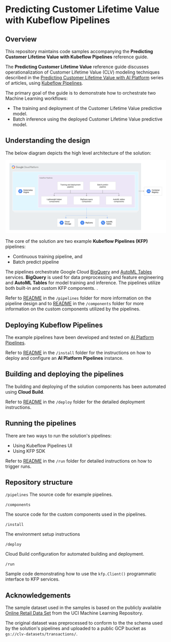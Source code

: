 # Predicting Customer Lifetime Value with Kubeflow Pipelines

## Overview

This repository maintains code samples accompanying the **Predicting Customer Lifetime Value with Kubeflow Pipelines** reference guide.

The **Predicting Customer Lifetime Value** reference guide discusses operationalization of Customer Lifetime Value (CLV) modeling techniques described in the [Predicting Customer Lifetime Value with AI Platform](https://cloud.google.com/solutions/machine-learning/clv-prediction-with-offline-training-intro) series of articles, using [Kubeflow Pipelines](https://www.kubeflow.org/docs/pipelines/overview/pipelines-overview/).

The primary goal of the guide is to demonstrate how to orchestrate two Machine Learning workflows:
- The training and deployment of the Customer Lifetime Value predictive model.
- Batch inference using the deployed Customer Lifetime Value predictive model.

## Understanding the design 

The below diagram depicts the high level architecture of the solution:

![KFP Runtime](./images/arch-final.png)


The core of the solution are two example **Kubeflow Pipelines (KFP)** pipelines:
- Continuous training pipeline, and
- Batch predict pipeline

The pipelines orchestrate Google Cloud [BigQuery](https://cloud.google.com/bigquery) and [AutoML Tables](https://cloud.google.com/automl-tables) services. **BigQuery** is used for data preprocessing and feature engineering and **AutoML Tables** for model training and inference. The pipelines utilize both built-in and custom KFP components.
.


Refer to [README](./pipelines/README.md) in the `/pipelines` folder for more information on the pipeline design and to [README](./components/README.md) in the `/components` folder for more information on the custom components utilized by the pipelines.



## Deploying Kubeflow Pipelines

The example pipelines have been developed and tested on [AI Platform Pipelines](https://cloud.google.com/ai-platform/pipelines/docs). 

Refer to [README](./install/README.md) in the `/install` folder  for the instructions on how to deploy and configure an **AI Platform Pipelines** instance.

## Building and deploying the pipelines

The building and deploying of the solution components has been automated using **Cloud Build**. 

Refer to [README](./deploy/README.md) in the `/deploy` folder  for the detailed deployment instructions.


## Running the pipelines

There are two ways to run the solution's pipelines:
- Using Kubeflow Pipelines UI
- Using KFP SDK

Refer to [README](./run/README.md) in the `/run` folder  for detailed instructions on how to trigger runs.

## Repository structure

`/pipelines`
The source code for example pipelines.

`/components`

The source code for the custom components used in the pipelines.

`/install`

The environment setup instructions

`/deploy`

Cloud Build configuration for automated building and deployment.

`/run`

Sample code demonstrating how to use the `kfp.Client()` programmatic interface to KFP services.



## Acknowledgements

The sample dataset used in the samples is based on the publicly available [Online Retail Data Set](http://archive.ics.uci.edu/ml/datasets/Online+Retail) from the UCI Machine Learning Repository. 

The original dataset was preprocessed to conform to the the schema used by the solution's pipelines and uploaded to a public GCP bucket as `gs://clv-datasets/transactions/`. 



